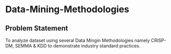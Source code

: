 # Data-Mining-Methodologies

## Problem Statement

To analyze dataset using several Data Mingin Methodologies namely CRISP-DM, SEMMA & KDD to demonstrate industry standard practices.
